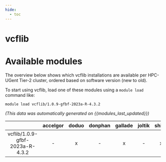 ```yaml
---
hide:
  - toc
---
```


vcflib
======

# Available modules


The overview below shows which vcflib installations are available per HPC-UGent Tier-2 cluster, ordered based on software version (new to old).

To start using vcflib, load one of these modules using a `module load` command like:

```shell
module load vcflib/1.0.9-gfbf-2023a-R-4.3.2
```

*(This data was automatically generated on {{modules_last_updated}})*  

| |accelgor|doduo|donphan|gallade|joltik|shinx|
| :---: | :---: | :---: | :---: | :---: | :---: | :---: |
|vcflib/1.0.9-gfbf-2023a-R-4.3.2|-|x|-|x|-|x|
